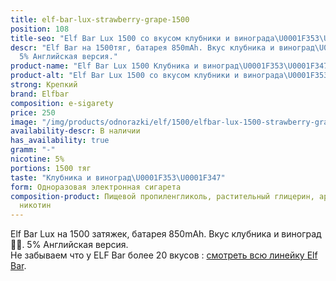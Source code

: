 ```yaml
---
title: elf-bar-lux-strawberry-grape-1500
position: 108
title-seo: "Elf Bar Lux 1500 со вкусом клубники и винограда\U0001F353\U0001F347"
descr: "Elf Bar на 1500тяг, батарея 850mAh. Вкус клубника и виноград\U0001F353\U0001F347.
  5% Английская версия."
product-name: "Elf Bar Lux 1500 Клубника и виноград\U0001F353\U0001F347"
product-alt: "Elf Bar Lux 1500 со вкусом клубники и винограда\U0001F353\U0001F347"
strong: Крепкий
brand: Elfbar
composition: e-sigarety
price: 250
image: "/img/products/odnorazki/elf/1500/elfbar-lux-1500-strawberry-grape.jpg"
availability-descr: В наличии
has_availability: true
gramm: "-"
nicotine: 5%
portions: 1500 тяг
taste: "Клубника и виноград\U0001F353\U0001F347"
form: Одноразовая электронная сигарета
composition-product: Пищевой пропиленгликоль, растительный глицерин, ароматизатор,
  никотин
---
```


Elf Bar Lux на 1500 затяжек, батарея 850mAh. Вкус клубника и виноград🍓🍇. 5% Английская версия.<br>
Не забываем что у ELF Bar более 20 вкусов : [смотреть всю линейку Elf Bar](/elfbar).